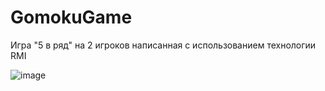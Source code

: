 ﻿# GomokuGame

Игра "5 в ряд" на 2 игроков написанная с использованием технологии RMI
 
![image](https://github.com/user-attachments/assets/1d3f830b-800c-4e59-8c51-561e28dffa5a)
